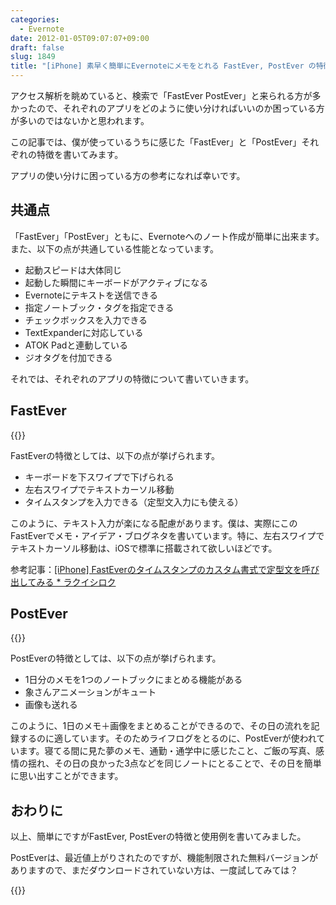 ```yaml
---
categories:
  - Evernote
date: 2012-01-05T09:07:07+09:00
draft: false
slug: 1849
title: "[iPhone] 素早く簡単にEvernoteにメモをとれる FastEver, PostEver の特徴と使用例"
---
```


アクセス解析を眺めていると、検索で「FastEver PostEver」と来られる方が多かったので、それぞれのアプリをどのように使い分ければいいのか困っている方が多いのではないかと思われます。

この記事では、僕が使っているうちに感じた「FastEver」と「PostEver」それぞれの特徴を書いてみます。

アプリの使い分けに困っている方の参考になれば幸いです。

## 共通点

「FastEver」「PostEver」ともに、Evernoteへのノート作成が簡単に出来ます。また、以下の点が共通している性能となっています。

* 起動スピードは大体同じ
* 起動した瞬間にキーボードがアクティブになる
* Evernoteにテキストを送信できる
* 指定ノートブック・タグを指定できる
* チェックボックスを入力できる
* TextExpanderに対応している
* ATOK Padと連動している
* ジオタグを付加できる

それでは、それぞれのアプリの特徴について書いていきます。

## FastEver

{{<app id="364580273" title="FastEver 1.9.3（￥170）" src="http://a1.mzstatic.com/us/r1000/093/Purple/d5/30/30/mzl.talqanak.100x100-75.png">}}

FastEverの特徴としては、以下の点が挙げられます。

* キーボードを下スワイプで下げられる
* 左右スワイプでテキストカーソル移動
* タイムスタンプを入力できる（定型文入力にも使える）

このように、テキスト入力が楽になる配慮があります。僕は、実際にこのFastEverでメモ・アイデア・ブログネタを書いています。特に、左右スワイプでテキストカーソル移動は、iOSで標準に搭載されて欲しいほどです。

参考記事：[[iPhone] FastEverのタイムスタンプのカスタム書式で定型文を呼び出してみる * ラクイシロク](http://rakuishi.com/iphone/1739/)

## PostEver

{{<app id="422023962" title="PostEver 2.3.0（￥600）" src="http://a1.mzstatic.com/us/r1000/094/Purple/f0/4e/18/mzm.vyucfpva.100x100-75.png">}}

PostEverの特徴としては、以下の点が挙げられます。

* 1日分のメモを1つのノートブックにまとめる機能がある
* 象さんアニメーションがキュート
* 画像も送れる

このように、1日のメモ＋画像をまとめることができるので、その日の流れを記録するのに適しています。そのためライフログをとるのに、PostEverが使われています。寝てる間に見た夢のメモ、通勤・通学中に感じたこと、ご飯の写真、感情の揺れ、その日の良かった3点などを同じノートにとることで、その日を簡単に思い出すことができます。

## おわりに

以上、簡単にですがFastEver, PostEverの特徴と使用例を書いてみました。

PostEverは、最近値上がりされたのですが、機能制限された無料バージョンがありますので、まだダウンロードされていない方は、一度試してみては？

{{<app id="475299083" title="PostEver Lite 1.0.1（無料）" src="http://a3.mzstatic.com/us/r1000/077/Purple/d8/d3/aa/mzl.zgcfxszb.100x100-75.png">}}
